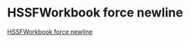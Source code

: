 # HSSFWorkbook force newline
[HSSFWorkbook force newline](https://aiwithcloud.com/2022/09/15/hssfworkbook_force_newline/)